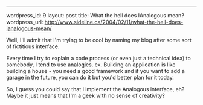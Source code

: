 --- 
wordpress_id: 9
layout: post
title: What the hell does IAnalogous mean?
wordpress_url: http://www.sideline.ca/2004/02/11/what-the-hell-does-ianalogous-mean/

Well, I'll admit that I'm trying to be cool by naming my blog after some sort of fictitious interface.

Every time I try to explain a code process (or even just a technical idea) to somebody, I tend to use analogies. ex. Building an application is like building a house - you need a good framework and if you want to add a garage in the future, you can do it but you'd better plan for it today.

So, I guess you could say that I implement the Analogous interface, eh? Maybe it just means that I'm a geek with no sense of creativity?

